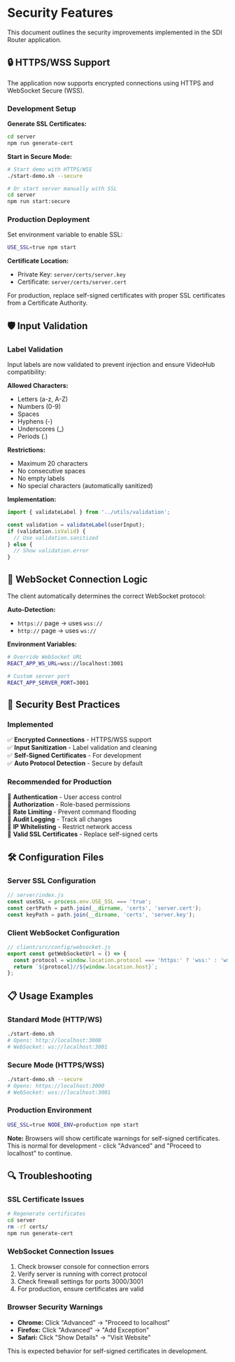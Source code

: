 # Security Features

This document outlines the security improvements implemented in the SDI Router application.

## 🔒 HTTPS/WSS Support

The application now supports encrypted connections using HTTPS and WebSocket Secure (WSS).

### Development Setup

**Generate SSL Certificates:**
```bash
cd server
npm run generate-cert
```

**Start in Secure Mode:**
```bash
# Start demo with HTTPS/WSS
./start-demo.sh --secure

# Or start server manually with SSL
cd server
npm run start:secure
```

### Production Deployment

Set environment variable to enable SSL:
```bash
USE_SSL=true npm start
```

**Certificate Location:**
- Private Key: `server/certs/server.key`  
- Certificate: `server/certs/server.cert`

For production, replace self-signed certificates with proper SSL certificates from a Certificate Authority.

## 🛡️ Input Validation

### Label Validation

Input labels are now validated to prevent injection and ensure VideoHub compatibility:

**Allowed Characters:**
- Letters (a-z, A-Z)
- Numbers (0-9)  
- Spaces
- Hyphens (-)
- Underscores (_)
- Periods (.)

**Restrictions:**
- Maximum 20 characters
- No consecutive spaces
- No empty labels
- No special characters (automatically sanitized)

**Implementation:**
```javascript
import { validateLabel } from '../utils/validation';

const validation = validateLabel(userInput);
if (validation.isValid) {
  // Use validation.sanitized
} else {
  // Show validation.error
}
```

## 🔄 WebSocket Connection Logic

The client automatically determines the correct WebSocket protocol:

**Auto-Detection:**
- `https://` page → uses `wss://`
- `http://` page → uses `ws://`

**Environment Variables:**
```bash
# Override WebSocket URL
REACT_APP_WS_URL=wss://localhost:3001

# Custom server port  
REACT_APP_SERVER_PORT=3001
```

## 🚦 Security Best Practices

### Implemented

✅ **Encrypted Connections** - HTTPS/WSS support  
✅ **Input Sanitization** - Label validation and cleaning  
✅ **Self-Signed Certificates** - For development  
✅ **Auto Protocol Detection** - Secure by default  

### Recommended for Production

🔄 **Authentication** - User access control  
🔄 **Authorization** - Role-based permissions  
🔄 **Rate Limiting** - Prevent command flooding  
🔄 **Audit Logging** - Track all changes  
🔄 **IP Whitelisting** - Restrict network access  
🔄 **Valid SSL Certificates** - Replace self-signed certs  

## 🛠️ Configuration Files

### Server SSL Configuration
```javascript
// server/index.js
const useSSL = process.env.USE_SSL === 'true';
const certPath = path.join(__dirname, 'certs', 'server.cert');
const keyPath = path.join(__dirname, 'certs', 'server.key');
```

### Client WebSocket Configuration  
```javascript
// client/src/config/websocket.js
export const getWebSocketUrl = () => {
  const protocol = window.location.protocol === 'https:' ? 'wss:' : 'ws:';
  return `${protocol}//${window.location.host}`;
};
```

## 📋 Usage Examples

### Standard Mode (HTTP/WS)
```bash
./start-demo.sh
# Opens: http://localhost:3000
# WebSocket: ws://localhost:3001
```

### Secure Mode (HTTPS/WSS)
```bash
./start-demo.sh --secure
# Opens: https://localhost:3000  
# WebSocket: wss://localhost:3001
```

### Production Environment
```bash
USE_SSL=true NODE_ENV=production npm start
```

**Note:** Browsers will show certificate warnings for self-signed certificates. This is normal for development - click "Advanced" and "Proceed to localhost" to continue.

## 🔍 Troubleshooting

### SSL Certificate Issues
```bash
# Regenerate certificates
cd server
rm -rf certs/
npm run generate-cert
```

### WebSocket Connection Issues
1. Check browser console for connection errors
2. Verify server is running with correct protocol
3. Check firewall settings for ports 3000/3001
4. For production, ensure certificates are valid

### Browser Security Warnings
- **Chrome:** Click "Advanced" → "Proceed to localhost"
- **Firefox:** Click "Advanced" → "Add Exception"  
- **Safari:** Click "Show Details" → "Visit Website"

This is expected behavior for self-signed certificates in development.